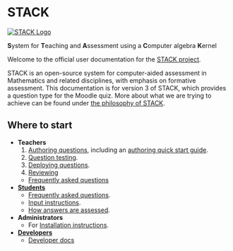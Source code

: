 # STACK

[![STACK Logo](%CONTENT/logo-trans.png)](About/Logo)

**S**ystem for **T**eaching and **A**ssessment using a **C**omputer algebra **K**ernel

Welcome to the official user documentation for the [STACK project](About/index.md).

STACK is an open-source system for computer-aided assessment in Mathematics and related disciplines, with emphasis on formative assessment.
This documentation is for version 3 of STACK, which provides a question type for the Moodle quiz.
More about what we are trying to achieve can be found under [the philosophy of STACK](About/The_philosophy_of_STACK.md).

## Where to start ##

* **Teachers**
  1. [Authoring questions](Authoring/index.md), including an [authoring quick start guide](Authoring/Authoring_quick_start.md).
  2. [Question testing](Authoring/Testing.md).
  3. [Deploying questions](Authoring/Deploying.md).
  4. [Reviewing](Authoring/Reviewing.md)
  *  [Frequently asked questions](Authoring/Author_FAQ.md)
* [**Students**](Students/index.md)
  * [Frequently asked questions](Students/FAQ.md).
  * [Input instructions](Students/Answer_input.md).
  * [How answers are assessed](Students/Answer_assessment.md).
* **Administrators**
  * For [Installation instructions](Installation/index.md).
* **[Developers](Developer/index.md)**
  * [Developer docs](Developer/index.md)


